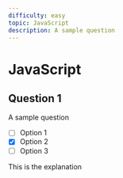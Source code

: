 ```yaml
---
difficulty: easy
topic: JavaScript
description: A sample question
---
```


# JavaScript

## Question 1

A sample question

- [ ] Option 1
- [x] Option 2
- [ ] Option 3

<p role="comment">
This is the explanation
</p>
